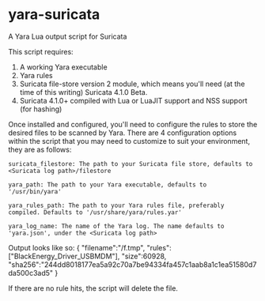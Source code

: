 # yara-suricata
A Yara Lua output script for Suricata

This script requires:
1. A working Yara executable
2. Yara rules
3. Suricata file-store version 2 module, which means you'll need (at the time of this writing) Suricata 4.1.0 Beta.
4. Suricata 4.1.0+ compiled with Lua or LuaJIT support and NSS support (for hashing)

Once installed and configured, you'll need to configure the rules to store the desired files to be scanned by Yara. There are 4 configuration options within the script that you may need to customize to suit your environment, they are as follows:

    suricata_filestore: The path to your Suricata file store, defaults to <Suricata log path>/filestore
    
    yara_path: The path to your Yara executable, defaults to '/usr/bin/yara'
    
    yara_rules_path: The path to your Yara rules file, preferably compiled. Defaults to '/usr/share/yara/rules.yar'
    
    yara_log_name: The name of the Yara log. The name defaults to 'yara.json', under the <Suricata log path>

Output looks like so:
  {
    "filename":"/f.tmp",
    "rules":    ["BlackEnergy_Driver_USBMDM"],
    "size":60928,
    "sha256":"244dd8018177ea5a92c70a7be94334fa457c1aab8a1c1ea51580d7da500c3ad5"
  }
    
If there are no rule hits, the script will delete the file.
